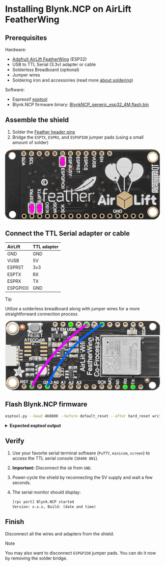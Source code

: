 # Installing Blynk.NCP on AirLift FeatherWing

## Prerequisites

Hardware:

- [Adafruit AirLift FeatherWing](https://www.adafruit.com/product/4264) (ESP32)
- USB to TTL Serial (3.3v) adapter or cable
- Solderless Breadboard (optional)
- Jumper wires
- Soldering iron and accessories (read more [about soldering](https://learn.adafruit.com/adafruit-guide-excellent-soldering/tools))

Software:

- Espressif [esptool](https://docs.espressif.com/projects/esptool/en/)
- Blynk.NCP firmware binary: [BlynkNCP_generic_esp32_4M.flash.bin](https://github.com/blynkkk/BlynkNcpDriver/releases/latest/download/BlynkNCP_generic_esp32_4M.flash.bin)

## Assemble the shield

1. Solder the [Feather header pins](https://learn.adafruit.com/adafruit-airlift-featherwing-esp32-wifi-co-processor-featherwing/assembly-2)
2. Bridge the `ESPTX`, `ESPRX`, and `ESPGPIO0` jumper pads (using a small amount of solder)

![jumpers](../images/shields/AirLift-Feater-Bottom.png)

## Connect the TTL Serial adapter or cable

| AirLift   | TTL adapter
| :---      | :---
| GND       | GND
| VUSB      | 5V
| ESPRST    | 3v3
| ESPTX     | RX
| ESPRX     | TX
| ESPGPIO0  | GND

> [!TIP]
> Utilize a solderless breadboard along with jumper wires for a more straightforward connection process

![connection](../images/shields/AirLift-Feater-Top.png)

## Flash Blynk.NCP firmware

```sh
esptool.py --baud 460800 --before default_reset --after hard_reset write_flash --flash_size detect --erase-all 0x0 BlynkNCP_generic_esp32_4M.flash.bin
```

<details><summary><b>Expected esptool output</b></summary>

```log
esptool.py v4.5.1
Found 1 serial ports
Serial port /dev/ttyUSB0
Connecting.........
Detecting chip type... Unsupported detection protocol, switching and trying again...
Connecting....
Detecting chip type... ESP32
Chip is ESP32-D0WD (revision v1.0)
Features: WiFi, BT, Dual Core, 240MHz, VRef calibration in efuse, Coding Scheme None
Crystal is 40MHz
MAC: b4:e6:2d:xx:xx:xx
Uploading stub...
Running stub...
Stub running...
Changing baud rate to 460800
Changed.
Configuring flash size...
Auto-detected Flash size: 4MB
Erasing flash (this may take a while)...
Chip erase completed successfully in 9.2s
Compressed 1338368 bytes to 832842...
Writing at 0x00000000... (1 %)
Writing at 0x000115a2... (3 %)
...
Writing at 0x0013c5c1... (98 %)
Writing at 0x00141b66... (100 %)
Wrote 1338368 bytes (832842 compressed) at 0x00000000 in 20.0 seconds (effective 536.3 kbit/s)...
Hash of data verified.

Leaving...
Hard resetting via RTS pin...
```

</details>

## Verify

1. Use your favorite serial terminal software (`PuTTY`, `minicom`, `screen`) to access the TTL serial console (`38400 8N1`).
2. **Important:** Disconnect the `G0` from `GND`.
3. Power-cycle the shield by reconnecting the 5V supply and wait a few seconds.
4. The serial monitor should display:

    ```log
    [rpc port] Blynk.NCP started
    Version: x.x.x, Build: (date and time)
    ```

## Finish

Disconnect all the wires and adapters from the shield.

> [!NOTE]
> You may also want to disconnect `ESPGPIO0` jumper pads. You can do it now by removing the solder bridge.

